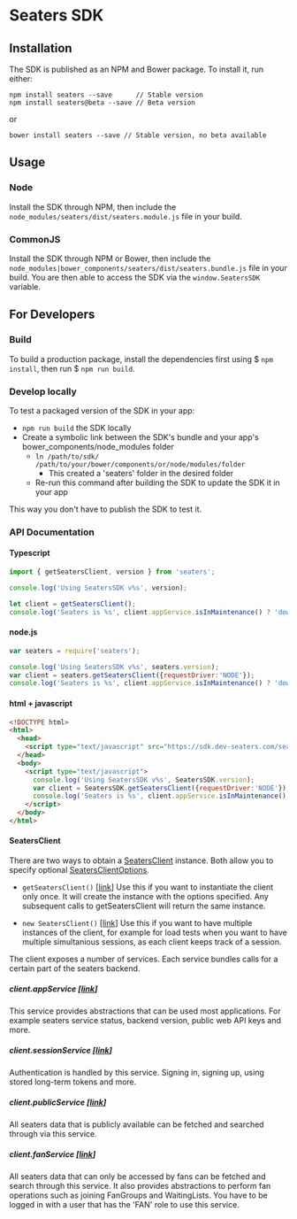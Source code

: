 # Seaters SDK

## Installation

The SDK is published as an NPM and Bower package. To install it, run either:

```
npm install seaters --save      // Stable version
npm install seaters@beta --save // Beta version
```

or

```
bower install seaters --save // Stable version, no beta available
```

## Usage

### Node

Install the SDK through NPM, then include the `node_modules/seaters/dist/seaters.module.js` file in your build.

### CommonJS

Install the SDK through NPM or Bower, then include the `node_modules|bower_components/seaters/dist/seaters.bundle.js` file in your build.
You are then able to access the SDK via the `window.SeatersSDK` variable.

## For Developers

### Build

To build a production package, install the dependencies first using $ `npm install`, then run $ `npm run build`.

### Develop locally

To test a packaged version of the SDK in your app:

- `npm run build` the SDK locally
- Create a symbolic link between the SDK's bundle and your app's bower_components/node_modules folder
  - `ln /path/to/sdk/ /path/to/your/bower/components/or/node/modules/folder`
    - This created a 'seaters' folder in the desired folder
  - Re-run this command after building the SDK to update the SDK it in your app

This way you don't have to publish the SDK to test it.

### API Documentation

#### Typescript

```typescript
import { getSeatersClient, version } from 'seaters';

console.log('Using SeatersSDK v%s', version);

let client = getSeatersClient();
console.log('Seaters is %s', client.appService.isInMaintenance() ? 'down' : 'up');
```

#### node.js
```javascript
var seaters = require('seaters');

console.log('Using SeatersSDK v%s', seaters.version);
var client = seaters.getSeatersClient({requestDriver:'NODE'});
console.log('Seaters is %s', client.appService.isInMaintenance() ? 'down' : 'up');
```

#### html + javascript
```html
<!DOCTYPE html>
<html>
  <head>
    <script type="text/javascript" src="https://sdk.dev-seaters.com/seaters.bundle.min.js"></script>
  </head>
  <body>
    <script type="text/javascript">
      console.log('Using SeatersSDK v%s', SeatersSDK.version);
      var client = SeatersSDK.getSeatersClient({requestDriver:'NODE'});
      console.log('Seaters is %s', client.appService.isInMaintenance() ? 'down' : 'up');
    </script>
  </body>
</html>
```

#### SeatersClient

There are two ways to obtain a [SeatersClient](classes/seatersclient.html) instance. Both allow you to specify optional [SeatersClientOptions](classes/seatersclientoptions.html).

* `getSeatersClient()` [[link](globals.html#getseatersclient)]
  Use this if you want to instantiate the client only once. It will create the instance with the options specified. Any subsequent calls to getSeatersClient will return the same instance.

* `new SeatersClient()` [[link](classes/seatersclient.html)]
  Use this if you want to have multiple instances of the client, for example for load tests when you want to have multiple simultanious sessions, as each client keeps track of a session.


The client exposes a number of services. Each service bundles calls for a certain part of the seaters backend.

##### client.appService [[link](classes/appservice.html)]

This service provides abstractions that can be used most applications. For example seaters service status, backend version, public web API keys and more.

##### client.sessionService [[link](classes/sessionservice.html)]

Authentication is handled by this service. Signing in, signing up, using stored long-term tokens and more.

##### client.publicService [[link](classes/publicservice.html)]

All seaters data that is publicly available can be fetched and searched through via this service.

##### client.fanService [[link](classes/fanservice.html)]

All seaters data that can only be accessed by fans can be fetched and search through this service. It also provides abstractions to perform fan operations such as joining FanGroups and WaitingLists. You have to be logged in with a user that has the 'FAN' role to use this service.
